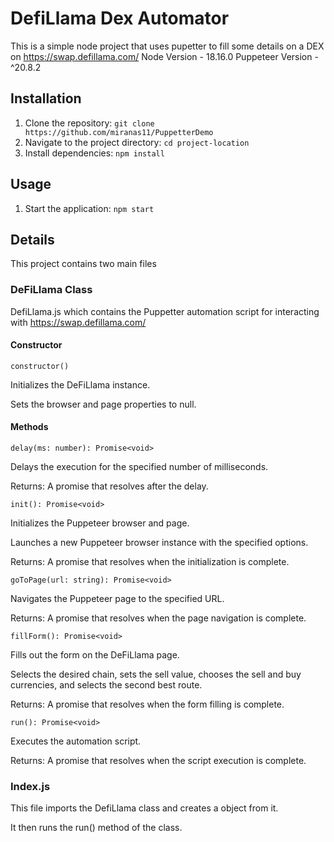 # DefiLlama Dex Automator

This is a simple node project that uses pupetter to fill some details on a DEX on https://swap.defillama.com/
Node Version - 18.16.0
Puppeteer Version - ^20.8.2

## Installation

1. Clone the repository: `git clone https://github.com/miranas11/PuppetterDemo`
2. Navigate to the project directory: `cd project-location`
3. Install dependencies: `npm install`

## Usage

1. Start the application: `npm start`

## Details

This project contains two main files

### DeFiLlama Class

DefiLlama.js which contains the Puppetter automation script for interacting with https://swap.defillama.com/

#### Constructor

`constructor()`

Initializes the DeFiLlama instance.

Sets the browser and page properties to null.

#### Methods

`delay(ms: number): Promise<void>`

Delays the execution for the specified number of milliseconds.

Returns: A promise that resolves after the delay.

`init(): Promise<void>`

Initializes the Puppeteer browser and page.

Launches a new Puppeteer browser instance with the specified options.

Returns: A promise that resolves when the initialization is complete.

`goToPage(url: string): Promise<void>`

Navigates the Puppeteer page to the specified URL.

Returns: A promise that resolves when the page navigation is complete.

`fillForm(): Promise<void>`

Fills out the form on the DeFiLlama page.

Selects the desired chain, sets the sell value, chooses the sell and buy currencies, and selects the second best route.

Returns: A promise that resolves when the form filling is complete.

`run(): Promise<void>`

Executes the automation script.

Returns: A promise that resolves when the script execution is complete.

### Index.js

This file imports the DefiLlama class and creates a object from it.

It then runs the run() method of the class.
